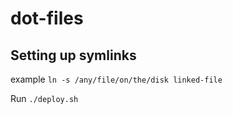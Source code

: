 # dot-files

## Setting up symlinks

example `ln -s /any/file/on/the/disk linked-file`

Run `./deploy.sh`
